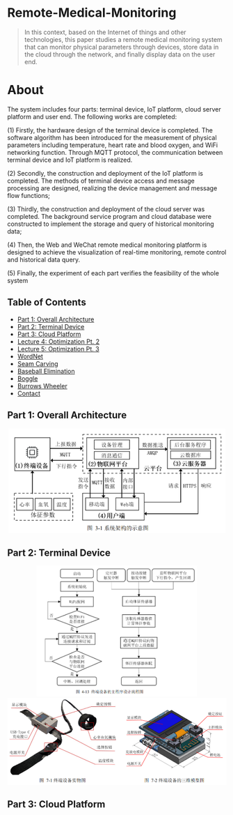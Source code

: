 # Remote-Medical-Monitoring
> In this context, based on the Internet of things and other technologies, this paper studies a remote medical monitoring system that can monitor physical parameters through devices, store data in the cloud through the network, and finally display data on the user end. 
# About

The system includes four parts: terminal device, IoT platform, cloud server platform and user end. The following works are completed: 

(1) Firstly, the hardware design of the terminal device is completed. The software algorithm has been introduced for the measurement of physical parameters including temperature, heart rate and blood oxygen, and WiFi networking function. Through MQTT protocol, the communication between terminal device and IoT
platform is realized. 

(2) Secondly, the construction and deployment of the IoT platform is completed. The methods of terminal device access and message processing are designed, realizing the device management and message flow functions; 

(3) Thirdly, the construction and deployment of the cloud server was completed. The background service program and cloud database were constructed to implement the storage and query of historical monitoring data; 

(4) Then, the Web and WeChat remote medical monitoring platform is designed to achieve the visualization of real-time monitoring, remote control and historical data query. 

(5) Finally, the experiment of each part verifies the feasibility of the whole system
## Table of Contents
* [Part 1: Overall Architecture](#part-1-overall-architecture)
* [Part 2: Terminal Device](#part-2-terminal-device)
* [Part 3: Cloud Platform](#part-3-cloud-platform)
* [Lecture 4: Optimization Pt. 2](#lecture-4-optimization-pt-2)
* [Lecture 5: Optimization Pt. 3](#lecture-5-optimization-pt-3)
* [WordNet](#wordnet)
* [Seam Carving](#seam-carving)
* [Baseball Elimination](#baseball-elimination)
* [Boggle](#boggle)
* [Burrows Wheeler](#burrows-wheeler)
* [Contact](#contact)
<!-- * [License](#license) -->


## Part 1: Overall Architecture
<div align=center><img width="500" src="image/overall.png"/></div>

## Part 2: Terminal Device
<div align="center">
     <img src="image/main_function.png" height="300"/> <img src="image/terminal_device.png" height="200"/>
</div>

## Part 3: Cloud Platform
